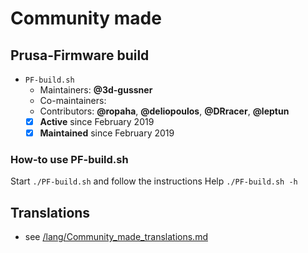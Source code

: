 # Community made

## Prusa-Firmware build
- `PF-build.sh`
  - Maintainers: **@3d-gussner**
  - Co-maintainers:
  - Contributors: **@ropaha**, **@deliopoulos**, **@DRracer**, **@leptun**
  - [X] **Active**      since February 2019
  - [X] **Maintained**  since February 2019

### How-to use PF-build.sh
Start `./PF-build.sh` and follow the instructions
Help `./PF-build.sh -h`

## Translations
- see [/lang/Community_made_translations.md](https://github.com/prusa3d/Prusa-Firmware/blob/MK3_Community_issue_template/lang/Community_made_translations.md)
